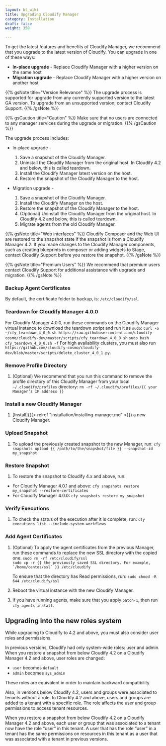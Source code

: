 ```yaml
---
layout: bt_wiki
title: Upgrading Cloudify Manager
category: Installation
draft: false
weight: 350

---
```


To get the latest features and benefits of Cloudify Manager, we recommend that you upgrade to the latest version of Cloudify. You can upgrade in one of these ways:

* **In-place upgrade** - Replace Cloudify Manager with a higher version on the same host
* **Migration upgrade** - Replace Cloudify Manager with a higher version on another host

{{% gsNote title="Version Relevance" %}}
The upgrade process is supported for upgrade from any currently supported version to the latest GA version. To upgrade from an unsupported version, contact Cloudify Support.
{{% /gsNote %}}

{{% gsCaution title="Caution" %}}
Make sure that no users are connected to any manager services during the upgrade or migration.
{{% /gsCaution %}}

The upgrade process includes:

* In-place upgrade -

  1. Save a snapshot of the Cloudify Manager.
  1. Uninstall the Cloudify Manager from the original host. In Cloudify 4.2 and below, this is called teardown.
  1. Install the Cloudify Manager latest version on the host.
  1. Restore the snapshot of the Cloudify Manager to the host.

* Migration upgrade -

  1. Save a snapshot of the Cloudify Manager.
  1. Install the Cloudify Manager on the host.
  1. Restore the snapshot of the Cloudify Manager to the host.
  1. (Optional) Uninstall the Cloudify Manager from the original host. In Cloudify 4.2 and below, this is called teardown.
  1. Migrate agents from the old Cloudify Manager.

{{% gsNote title="Web interfaces" %}}
Cloudify Composer and the Web UI are restored to the snapshot state if the snapshot is from a Cloudify Manager 4.2. If you made changes to the Cloudify Manager components, such as creating blueprints in composer or adding widgets to Stage, contact Cloudify Support before you restore the snapshot.
{{% /gsNote %}}

{{% gsNote title="Premium Users" %}}
We recommend that premium users contact Cloudify Support for additional assistance with upgrade and migration.
{{% /gsNote %}}

### Backup Agent Certificates

By default, the certificate folder to backup, is: `/etc/cloudify/ssl`.

### Teardown for Cloudify Manager 4.0.0

For Cloudify Manager 4.0.0, run these commands on the Cloudify Manager virtual instance to download the teardown script and run it as `sudo`:
  ```curl -o ~/cfy_teardown_4_0_0.sh https://raw.githubusercontent.com/cloudify-cosmo/cloudify-dev/master/scripts/cfy_teardown_4_0_0.sh```
  ```sudo bash cfy_teardown_4_0_0.sh -f```
  For high availability clusters, you must also run ```https://github.com/cloudify-cosmo/cloudify-dev/blob/master/scripts/delete_cluster_4_0_1.py```.

### Remove Profile Directory

1. (Optional) We recommend that you run this command to remove the profile directory of this Cloudify Manager from your local `~/.cloudify/profiles` directory:
   ```rm -rf ~/.cloudify/profiles/{{ your Manager’s IP address }}```

### Install a new Cloudify Manager

1. [Install]({{< relref "installation/installing-manager.md" >}}) a new Cloudify Manager.

### Upload Snapshot

1. To upload the previously created snapshot to the new Manager, run:
   ```cfy snapshots upload {{ /path/to/the/snapshot/file }} --snapshot-id my_snapshot```<br>

### Restore Snapshot

1. To restore the snapshot to Cloudify 4.x and above, run: <br>

  * For Cloudify Manager 4.0.1 and above: ```cfy snapshots restore my_snapshot --restore-certificates```
  * For Cloudify Manager 4.0.0: ```cfy snapshots restore my_snapshot```

### Verify Executions

1. To check the status of the execution after it is complete, run:
   ```cfy executions list --include-system-workflows```

### Add Agent Certificates

1. (Optional) To apply the agent certificates from the previous Manager, run these commands to replace the new SSL directory with the copied one.
      ```sudo rm -rf /etc/cloudify/ssl```<br>
      ```sudo cp -r {{ the previously saved SSL directory. For example, `/home/centos/ssl` }} /etc/cloudify```

      To ensure that the directory has Read permissions, run:
      ```sudo chmod -R 644 /etc/cloudify/ssl```

1. Reboot the virtual instance with the new Cloudify Manager.

1. If you have running agents, make sure that you apply `patch-1`, then run `cfy agents install`.


## Upgrading into the new roles system

While upgrading to Cloudify to 4.2 and above, you must also consider user roles and permissions.

In previous versions, Cloudify had only system-wide roles: user and admin. When you restore a snapshot from below Cloudify 4.2 on a Cloudify Manager 4.2 and above, user roles are changed:

- `user` becomes `default`
- `admin` becomes `sys_admin`

These roles are equivalent in order to maintain backward compatibility.

Also, in versions below Cloudify 4.2, users and groups were associated to tenants without a role. In Cloudify 4.2 and above, users and groups are added to a tenant with a specific role. The role affects the user and group permissions to access tenant resources.

When you restore a snapshot from below Cloudify 4.2 on a Cloudify Manager 4.2 and above, each user or group that was associated to a tenant now have the role “user” in this tenant. A user that has the role “user” in a tenant has the same permissions on resources in this tenant as a user that was associated with a tenant in previous versions.

